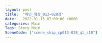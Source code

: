 ```yaml
---
layout: post
title:  "메인_회상_013~028장"
date:   2022-01-15 07:00:00 +0000
categories: Main
Tags: Story Main
SceneCode: ["scene_skip_cp013-028_q1_s10"]
---
```

